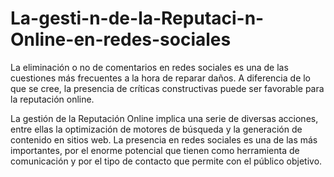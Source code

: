 # La-gesti-n-de-la-Reputaci-n-Online-en-redes-sociales
La eliminación o no de comentarios en redes sociales es una de las cuestiones más frecuentes a la hora de reparar daños. A diferencia de lo que se cree, la presencia de críticas constructivas puede ser favorable para la reputación online.

La gestión de la Reputación Online implica una serie de diversas acciones, entre ellas la optimización de motores de búsqueda y la generación de contenido en sitios web. La presencia en redes sociales es una de las más importantes, por el enorme potencial que tienen como herramienta de comunicación y por el tipo de contacto que permite con el público objetivo.
